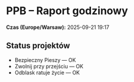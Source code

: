# PPB – Raport godzinowy
**Czas (Europe/Warsaw):** 2025-09-21 19:17

## Status projektów
- Bezpieczny Pieszy — OK
- Zwolnij przy przejściu — OK
- Odblask ratuje życie — OK

